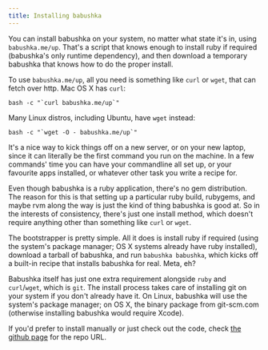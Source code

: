 ```yaml
---
title: Installing babushka
---
```


You can install babushka on your system, no matter what state it's in, using `babushka.me/up`. That's a script that knows enough to install ruby if required (babushka's only runtime dependency), and then download a temporary babushka that knows how to do the proper install.

To use `babushka.me/up`, all you need is something like `curl` or `wget`, that can fetch over http. Mac OS X has `curl`:

    bash -c "`curl babushka.me/up`"

Many Linux distros, including Ubuntu, have `wget` instead:

    bash -c "`wget -O - babushka.me/up`"

It's a nice way to kick things off on a new server, or on your new laptop, since it can literally be the first command you run on the machine. In a few commands' time you can have your commandline all set up, or your favourite apps installed, or whatever other task you write a recipe for.

Even though babushka is a ruby application, there's no gem distribution. The reason for this is that setting up a particular ruby build, rubygems, and maybe rvm along the way is just the kind of thing babushka is good at. So in the interests of consistency, there's just one install method, which doesn't require anything other than something like `curl` or `wget`.

The bootstrapper is pretty simple. All it does is install ruby if required (using the system's package manager; OS X systems already have ruby installed), download a tarball of babushka, and run `babushka babushka`, which kicks off a built-in recipe that installs babushka for real. Meta, eh?

Babushka itself has just one extra requirement alongside `ruby` and `curl`/`wget`, which is `git`. The install process takes care of installing git on your system if you don't already have it. On Linux, babushka will use the system's package manager; on OS X, the binary package from git-scm.com (otherwise installing babushka would require Xcode).

If you'd prefer to install manually or just check out the code, check [the github page](http://github.com/benhoskings/babushka) for the repo URL.
